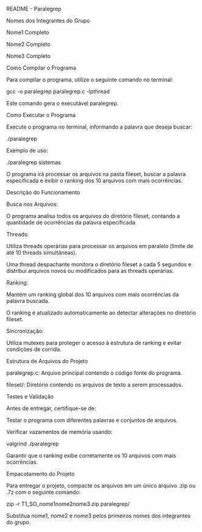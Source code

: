 README - Paralegrep

Nomes dos Integrantes do Grupo

Nome1 Completo

Nome2 Completo

Nome3 Completo

Como Compilar o Programa

Para compilar o programa, utilize o seguinte comando no terminal:

gcc -o paralegrep paralegrep.c -lpthread

Este comando gera o executável paralegrep.

Como Executar o Programa

Execute o programa no terminal, informando a palavra que deseja buscar:

./paralegrep <palavra>

Exemplo de uso:

./paralegrep sistemas

O programa irá processar os arquivos na pasta fileset, buscar a palavra especificada e exibir o ranking dos 10 arquivos com mais ocorrências.

Descrição do Funcionamento

Busca nos Arquivos:

O programa analisa todos os arquivos do diretório fileset, contando a quantidade de ocorrências da palavra especificada.

Threads:

Utiliza threads operárias para processar os arquivos em paralelo (limite de até 10 threads simultâneas).

Uma thread despachante monitora o diretório fileset a cada 5 segundos e distribui arquivos novos ou modificados para as threads operárias.

Ranking:

Mantém um ranking global dos 10 arquivos com mais ocorrências da palavra buscada.

O ranking é atualizado automaticamente ao detectar alterações no diretório fileset.

Sincronização:

Utiliza mutexes para proteger o acesso à estrutura de ranking e evitar condições de corrida.

Estrutura de Arquivos do Projeto

paralegrep.c: Arquivo principal contendo o código fonte do programa.

fileset/: Diretório contendo os arquivos de texto a serem processados.

Testes e Validação

Antes de entregar, certifique-se de:

Testar o programa com diferentes palavras e conjuntos de arquivos.

Verificar vazamentos de memória usando:

valgrind ./paralegrep <palavra>

Garantir que o ranking exibe corretamente os 10 arquivos com mais ocorrências.

Empacotamento do Projeto

Para entregar o projeto, compacte os arquivos em um único arquivo .zip ou .7z com o seguinte comando:

zip -r T1_SO_nome1nome2nome3.zip paralegrep/

Substitua nome1, nome2 e nome3 pelos primeiros nomes dos integrantes do grupo.


